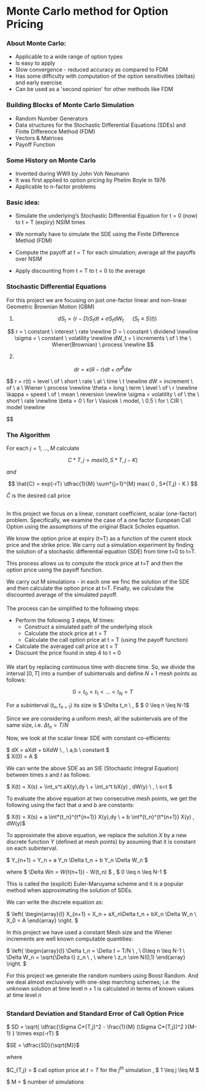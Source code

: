 # Monte Carlo method for Option Pricing

### About Monte Carlo:

- Applicable to a wide range of option types
- Is easy to apply
- Slow convergence - reduced accuracy as compared to FDM
- Has some difficulty with computation of the option sensitivities (deltas) and early exercise
- Can be used as a 'second opinion' for other methods like FDM

### Building Blocks of Monte Carlo Simulation

- Random Number Generators
- Data structures for the Stochastic Differential Equations (SDEs) and Finite Difference Method (FDM)
- Vectors & Matrices
- Payoff Function

### Some History on Monte Carlo

- Invented during WWII by John Voh Neumann
- It was first applied to option pricing by Phelim Boyle in 1976
- Applicable to n-factor problems

### Basic idea:

- Simulate the underlying’s Stochastic Differential Equation for t = 0 (now) to t = T (expiry) NSIM times

- We normally have to simulate the SDE using the Finite Difference Method (FDM)

- Compute the payoff at t = T for each simulation; average all the payoffs over NSIM

- Apply discounting from t = T to t = 0 to the average

### Stochastic Differential Equations

For this project we are focusing on just one-factor linear and non-linear Geometric Brownian Motion (GBM)

1.  $$ dS_t = (r-D)S_tdt + \sigma S_t dW_t \hspace{15pt} \ \left( S_t \equiv S(t) \right) $$

$$
r = \ constant \ interest \ rate \newline
D = \ constant \ dividend \newline
\sigma = \ constant \ volatility \newline
dW_t = \ increments \ of \ the \ Wiener(Brownian) \ process \newline
$$

2.

$$ dr = \kappa(\theta - r)dt + \sigma r^{\beta} dw $$

$$
 r = r(t) =  level \ of \ short \ rate \ at \ time \ t \newline
 dW =  increment \ of \ a \ Wiener \ process \newline
 \theta =  long \ term \ level \ of \ r \newline
 \kappa =  speed \ of \ mean \ reversion \newline
 \sigma =  volatility \ of \ the \ short \ rate \newline
 \beta = 0 \ for \ Vasicek \ model, \ 0.5 \ for \ CIR \ model \newline


$$

###

### The Algorithm

For each $j = 1,...,M$ calculate

$$ C*{T,j} = max( 0 , S*{T,j} - K ) $$

$and$

$$ \hat{C} = exp(-rT) \dfrac{1}{M} \sum*{j=1}^{M} max( 0 , S*{T,j} - K ) $$

$\hat{C}$ is the desired call price

####

##

In this project we focus on a linear, constant coefficient, scalar (one-factor) problem. Specifically, we examine the case of a one factor European Call Option using the assumptions of the original Black Scholes equation.

We know the option price at expiry (t=T) as a function of the curent stock price and the strike price. We carry out a simulation experiment by finding the solution of a stochastic differential equation (SDE) from time t=0 to t=T.

This process allows us to compute the stock price at t=T and then the option price using the payoff function.

We carry out M simulations - in each one we finc the solution of the SDE and then calculate the option price at t=T. Finally, we calculate the discounted average of the simulated payoff.

####

The process can be simplified to the following steps:

- Perform the following 3 steps, M times:
  - Construct a simulated path of the underlying stock
  - Calculate the stock price at t = T
  - Calculate the call option price at t = T (using the payoff function)
- Calculate the averaged call price at t = T
- Discount the price found in step 4 to t = 0

####

We start by replacing continuous time with discrete time. So, we divide the interval $[0,T]$ into a number of subintervals and define $N+1$ mesh points as follows:

$$ 0 = t_0 < t_1 < ... < t_N = T $$

For a subinterval $(t_n, t_{n+1})$ its size is $ \Delta t_n \ , $ $ 0 \leq n \leq N-1$

Since we are considering a uniform mesh, all the subintervals are of the same size, i.e. $\Delta t_n = T/N$

Now, we look at the scalar linear SDE with constant co-efficients:

$ dX = aXdt + bXdW \ , \ a,b \ constant $ \
$ X(0) = A $

We can write the above SDE as an SIE (Stochastic Integral Equation) between times $s$ and $t$ as follows:

$ X(t) = X(s) + \int_s^t aX(y)\,dy \ + \int_s^t bX(y) \, dW(y) \ , \ s<t $

To evaluate the above equation at two consecutive mesh points, we get the following using the fact that $a$ and $b$ are constants:

$ X(t) = X(s) + a \int*{t_n}^{t*{n+1}} X(y)\,dy \ + b \int*{t_n}^{t*{n+1}} X(y) \, dW(y)$

To approximate the above equation, we replace the solution $X$ by a new discrete function $Y$ (defined at mesh points) by assuming that it is constant on each subinterval.

$ Y\_{n+1} = Y_n + a Y_n \Delta t_n + b Y_n \Delta W_n $

where $ \Delta W*n = W(t*{n+1}) - W(t_n) $ , $ 0 \leq n \leq N-1 $

This is called the (explicit) Euler-Maruyama scheme and it is a popular method when approximating the solution of SDEs.

We can write the discrete equation as:

$ \left\{
\begin{array}{l}
X\_{n+1} = X_n + aX_n\Delta t_n + bX_n \Delta W_n \\
X_0 = A
\end{array}
\right. $

In this project we have used a constant Mesh size and the Wiener increments are well known computable quantities:

$ \left\{
\begin{array}{l}
\Delta t_n = \Delta t = T/N \ , \ 0\leq n \leq N-1 \\
\Delta W_n = \sqrt{\Delta t} z_n \ , \ where \ z_n \sim N(0,1)
\end{array}
\right. $

For this project we generate the random numbers using Boost Random. And we deal almost exclusively with one-step marching schemes; i.e. the unknown solution at time level $n + 1$ is calculated in terms of known values at time level $n$

##

####

### Standard Deviation and Standard Error of Call Option Price

$ SD = \sqrt{ \dfrac{\Sigma C*{T,j}^2 - \frac{1}{M} (\Sigma C*{T,j})^2 }{M-1} } \times exp(-rT) $

$SE = \dfrac{SD}{\sqrt{M}}$

where

$C_{T,j} = $ call option price at $t=T$ for the $j^{th}$ simulation , $ 1 \leq j \leq M $

$ M = $ number of simulations
